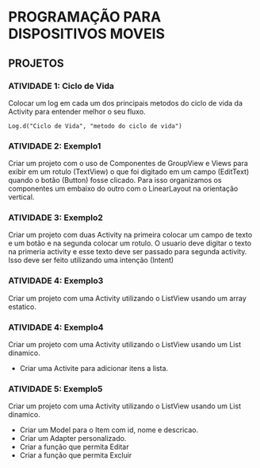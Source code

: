 # PROGRAMAÇÃO PARA DISPOSITIVOS MOVEIS


## PROJETOS

### ATIVIDADE 1: Ciclo de Vida

Colocar um log em cada um dos principais metodos do ciclo de vida da Activity para entender melhor o seu fluxo.

``` 
Log.d("Ciclo de Vida", "metodo do ciclo de vida")
````


### ATIVIDADE 2: Exemplo1

Criar um projeto com o uso de Componentes de GroupView e Views para exibir em um rotulo (TextView) o que foi digitado em um campo (EditText) quando o botão (Button) fosse clicado. Para isso organizamos os componentes um embaixo do outro com o LinearLayout na orientação vertical. 

### ATIVIDADE 3: Exemplo2

Criar um projeto com duas Activity na primeira colocar um campo de texto e um botão e na segunda colocar um rotulo. O usuario deve digitar o texto na primeria activity e esse texto deve ser passado para segunda activity. Isso deve ser feito utilizando uma intenção (Intent)


### ATIVIDADE 4: Exemplo3

Criar um projeto com uma Activity utilizando o ListView usando um array estatico.

### ATIVIDADE 4: Exemplo4
Criar um projeto com uma Activity utilizando o ListView usando um List dinamico.
- Criar uma Activite para adicionar itens a lista.


### ATIVIDADE 5: Exemplo5
Criar um projeto com uma Activity utilizando o ListView usando um List dinamico.
- Criar um Model para o Item com id, nome e descricao.
- Criar um Adapter personalizado.
- Criar a função que permita Editar
- Criar a função que permita Excluir

